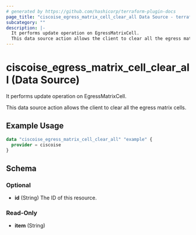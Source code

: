 ```yaml
---
# generated by https://github.com/hashicorp/terraform-plugin-docs
page_title: "ciscoise_egress_matrix_cell_clear_all Data Source - terraform-provider-ciscoise"
subcategory: ""
description: |-
  It performs update operation on EgressMatrixCell.
  This data source action allows the client to clear all the egress matrix cells.
---
```


# ciscoise_egress_matrix_cell_clear_all (Data Source)

It performs update operation on EgressMatrixCell.

This data source action allows the client to clear all the egress matrix cells.

## Example Usage

```terraform
data "ciscoise_egress_matrix_cell_clear_all" "example" {
  provider = ciscoise
}
```

<!-- schema generated by tfplugindocs -->
## Schema

### Optional

- **id** (String) The ID of this resource.

### Read-Only

- **item** (String)


